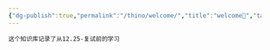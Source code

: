 ```yaml
---
{"dg-publish":true,"permalink":"/thino/welcome/","title":"welcome🥳","tags":["日记","gardenEntry"]}
---
```


	这个知识库记录了从12.25-复试前的学习